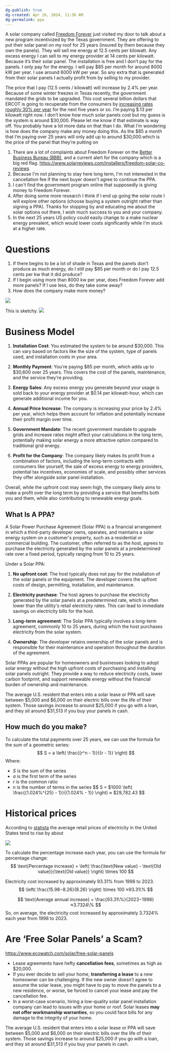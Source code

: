 ```yaml
---
dg-publish: true
dg-created: Apr 16, 2024, 11:36 AM
dg-permalink: ppa
---
```


A solar company called [Freedom Forever](https://freedomforever.com/) just visited my door to talk about a new program incentivized by the Texas government. They are offering to put their solar panel on my roof for 25 years (insured by them because they own the panels). They will sell me energy at 12.5 cents per kilowatt. Any excess energy I can sell to my energy provider at 14 cents per kilowatt. Because it’s their solar panel. The installation is free and I don’t pay for the panels. I only pay for the energy. I will pay $85 per month for around 8000 kW per year. I use around 6000 kW per year. So any extra that is generated from their solar panels I actually profit from by selling to my provider.

The price that I pay (12.5 cents / kilowatt) will increase by 2.4% per year. Because of some winter freezes in Texas recently, the government mandated the grids to be upgraded. This cost several billion dollars that ERCOT is going to recuperate from the consumers by [increasing rates roughly 30% per year](https://www.dallasnews.com/business/2024/02/27/oncor-boosts-infrastructure-spending-to-24-billion-as-texas-population-demand-grows/) for the next five years or so. I’m paying $.13 per kilowatt right now. I don’t know how much solar panels cost but my guess is the system is around $30,000. Please let me know if that estimate is way off. You probably have a lot more data on that than I do. What I’m wondering is how does the company make any money doing this. As the $85 a month that I’m paying over 25 years will only add up to around $30,000.which is the price of the panel that they’re putting on

1. There are a lot of complaints about Freedom Forever on the [Better Business Bureau (BBB)](https://www.bbb.org/us/ca/temecula/profile/solar-energy-contractors/freedom-forever-llc-1066-850031401), and a current alert for the company which is a big red flag. https://www.solarreviews.com/installers/freedom-solar-co-reviews
2. Because I'm not planning to stay here long term, I'm not interested in the cancellation fee if the next buyer doesn't agree to continue the PPA.
3. I can't find the government program online that supposedly is giving money to Freedom Forever.
4. After doing some more research I think if I end up going the solar route I will explore other options (choose buying a system outright rather than signing a PPA). Thanks for stopping by and educating me about the solar options out there, I wish much success to you and your company.
5. In the next 25 years US policy could easily change to a make nuclear energy prevalent, which would lower costs significantly while I'm stuck at a higher rate. 

# Questions
1. If there begins to be a lot of shade in Texas and the panels don't produce as much energy, do I still pay $85 per month or do I pay 12.5 cents per kw that it did produce?
2. If I begin using more than 8000 kw per year, does Freedom Forever add more panels? If I use less, do they take some away?
3. How does the company make more money?

![](https://i.imgur.com/f9LQ2zm.png)
 
 This is sketchy.
![](https://i.imgur.com/nfbckXS.png)

# Business Model

1. **Installation Cost**: You estimated the system to be around $30,000. This can vary based on factors like the size of the system, type of panels used, and installation costs in your area.
    
2. **Monthly Payment**: You're paying $85 per month, which adds up to $30,600 over 25 years. This covers the cost of the panels, maintenance, and the service they're providing.
    
3. **Energy Sales**: Any excess energy you generate beyond your usage is sold back to your energy provider at $0.14 per kilowatt-hour, which can generate additional income for you.
    
4. **Annual Price Increase**: The company is increasing your price by 2.4% per year, which helps them account for inflation and potentially increase their profit margin over time.
    
5. **Government Mandate**: The recent government mandate to upgrade grids and increase rates might affect your calculations in the long term, potentially making solar energy a more attractive option compared to traditional grid energy.
    
6. **Profit for the Company**: The company likely makes its profit from a combination of factors, including the long-term contracts with consumers like yourself, the sale of excess energy to energy providers, potential tax incentives, economies of scale, and possibly other services they offer alongside solar panel installation.
    

Overall, while the upfront cost may seem high, the company likely aims to make a profit over the long term by providing a service that benefits both you and them, while also contributing to renewable energy goals.

## What Is A PPA?

A Solar Power Purchase Agreement (Solar PPA) is a financial arrangement in which a third-party developer owns, operates, and maintains a solar energy system on a customer's property, such as a residential or commercial building. The customer, often referred to as the host, agrees to purchase the electricity generated by the solar panels at a predetermined rate over a fixed period, typically ranging from 10 to 25 years.

Under a Solar PPA:

1. **No upfront cost**: The host typically does not pay for the installation of the solar panels or the equipment. The developer covers the upfront costs of design, permitting, installation, and maintenance.
    
2. **Electricity purchase**: The host agrees to purchase the electricity generated by the solar panels at a predetermined rate, which is often lower than the utility's retail electricity rates. This can lead to immediate savings on electricity bills for the host.
    
3. **Long-term agreement**: The Solar PPA typically involves a long-term agreement, commonly 10 to 25 years, during which the host purchases electricity from the solar system.
    
4. **Ownership**: The developer retains ownership of the solar panels and is responsible for their maintenance and operation throughout the duration of the agreement.
    

Solar PPAs are popular for homeowners and businesses looking to adopt solar energy without the high upfront costs of purchasing and installing solar panels outright. They provide a way to reduce electricity costs, lower carbon footprint, and support renewable energy without the financial burden of ownership and maintenance.

The average U.S. resident that enters into a solar lease or PPA will save between $5,000 and $6,000 on their electric bills over the life of their system. Those savings increase to around $25,000 if you go with a loan, and they sit around $31,513 if you buy your panels in cash.

## How much do you make?

To calculate the total payments over 25 years, we can use the formula for the sum of a geometric series:
$$
S = a \left( \frac{{r^n - 1}}{{r - 1}} \right)
$$
Where:

- *S* is the sum of the series
- *a* is the first term of the series
- *r* is the common ratio
- *n* is the number of terms in the series
$$
S = $1000 \left( \frac{{1.024\%^{25} - 1}}{{1.024\% - 1}} \right) ≈ $29,782.43
$$
# Historical prices

According to [statista](https://www.statista.com/statistics/200197/average-retail-price-of-electricity-in-the-us-by-sector-since-1998/) the average retail prices of electricity in the United States tend to rise by about 

![](https://i.imgur.com/rTsn1d3.png)

To calculate the percentage increase each year, you can use the formula for percentage change:
$$
\text{Percentage increase} = \left( \frac{\text{New value} - \text{Old value}}{\text{Old value}} \right) \times 100
$$

Electricity cost increased by approximately 93.31% from 1998 to 2023.
$$
\left( \frac{15.98−8.26}{8.26} \right) \times 100 ≈93.31\%
$$

$$
\text{Average annual increase} = \frac{93.31\%}{2023−1998} ≈3.7324\%
$$
So, on average, the electricity cost increased by approximately 3.7324% each year from 1998 to 2023.

# Are ‘Free Solar Panels’ a Scam?

https://www.ecowatch.com/solar/free-solar-panels

- Lease agreements have hefty **cancellation fees**, sometimes as high as $20,000.
- If you ever decide to sell your home, **transferring a lease** to a new homeowner can be challenging. If the new owner doesn’t agree to assume the solar lease, you might have to pay to move the panels to a new residence, or worse, be forced to cancel your lease and pay the cancellation fee.
- In a worst-case scenario, hiring a low-quality solar panel installation company can lead to issues with your home or roof. Solar leases **may not offer workmanship warranties**, so you could face bills for any damage to the integrity of your home.

The average U.S. resident that enters into a solar lease or PPA will save between $5,000 and $6,000 on their electric bills over the life of their system. Those savings increase to around $25,000 if you go with a loan, and they sit around $31,513 if you buy your panels in cash.